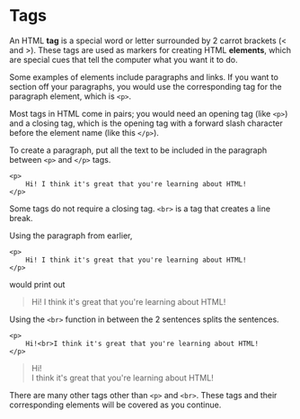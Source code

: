 # Tags

An HTML **tag** is a special word or letter surrounded by 2 carrot brackets \(&lt; and &gt;\). These tags are used as markers for creating HTML **elements**, which are special cues that tell the computer what you want it to do.

Some examples of elements include paragraphs and links. If you want to section off your paragraphs, you would use the corresponding tag for the paragraph element, which is `<p>`.

Most tags in HTML come in pairs; you would need an opening tag \(like `<p>`\) and a closing tag, which is the opening tag with a forward slash character before the element name \(like this `</p>`\).

To create a paragraph, put all the text to be included in the paragraph between `<p>` and `</p>` tags.

```markup
<p>
    Hi! I think it's great that you're learning about HTML!
</p>
```

Some tags do not require a closing tag. `<br>` is a tag that creates a line break.

Using the paragraph from earlier,

```markup
<p>
    Hi! I think it's great that you're learning about HTML!
</p>
```

would print out

> Hi! I think it's great that you're learning about HTML!

Using the `<br>` function in between the 2 sentences splits the sentences.

```markup
<p>
    Hi!<br>I think it's great that you're learning about HTML!
</p>
```

> Hi!  
> I think it's great that you're learning about HTML!

There are many other tags other than `<p>` and `<br>`. These tags and their corresponding elements will be covered as you continue.


